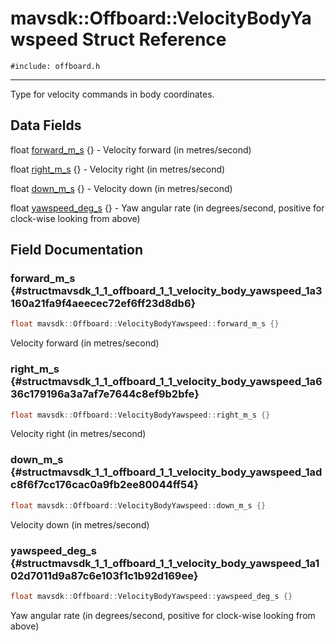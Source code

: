 # mavsdk::Offboard::VelocityBodyYawspeed Struct Reference
`#include: offboard.h`

----


Type for velocity commands in body coordinates. 


## Data Fields


float [forward_m_s](#structmavsdk_1_1_offboard_1_1_velocity_body_yawspeed_1a3160a21fa9f4aeecec72ef6ff23d8db6) {} - Velocity forward (in metres/second)

float [right_m_s](#structmavsdk_1_1_offboard_1_1_velocity_body_yawspeed_1a636c179196a3a7af7e7644c8ef9b2bfe) {} - Velocity right (in metres/second)

float [down_m_s](#structmavsdk_1_1_offboard_1_1_velocity_body_yawspeed_1adc8f6f7cc176cac0a9fb2ee80044ff54) {} - Velocity down (in metres/second)

float [yawspeed_deg_s](#structmavsdk_1_1_offboard_1_1_velocity_body_yawspeed_1a102d7011d9a87c6e103f1c1b92d169ee) {} - Yaw angular rate (in degrees/second, positive for clock-wise looking from above)


## Field Documentation


### forward_m_s {#structmavsdk_1_1_offboard_1_1_velocity_body_yawspeed_1a3160a21fa9f4aeecec72ef6ff23d8db6}

```cpp
float mavsdk::Offboard::VelocityBodyYawspeed::forward_m_s {}
```


Velocity forward (in metres/second)


### right_m_s {#structmavsdk_1_1_offboard_1_1_velocity_body_yawspeed_1a636c179196a3a7af7e7644c8ef9b2bfe}

```cpp
float mavsdk::Offboard::VelocityBodyYawspeed::right_m_s {}
```


Velocity right (in metres/second)


### down_m_s {#structmavsdk_1_1_offboard_1_1_velocity_body_yawspeed_1adc8f6f7cc176cac0a9fb2ee80044ff54}

```cpp
float mavsdk::Offboard::VelocityBodyYawspeed::down_m_s {}
```


Velocity down (in metres/second)


### yawspeed_deg_s {#structmavsdk_1_1_offboard_1_1_velocity_body_yawspeed_1a102d7011d9a87c6e103f1c1b92d169ee}

```cpp
float mavsdk::Offboard::VelocityBodyYawspeed::yawspeed_deg_s {}
```


Yaw angular rate (in degrees/second, positive for clock-wise looking from above)


